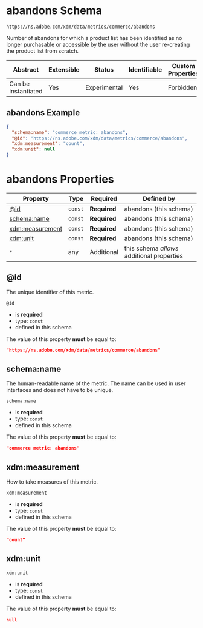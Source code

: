 
# abandons Schema

```
https://ns.adobe.com/xdm/data/metrics/commerce/abandons
```

Number of abandons for which a product list has been identified as no longer purchasable or accessible by the user without the user re-creating the product list from scratch.

| Abstract | Extensible | Status | Identifiable | Custom Properties | Additional Properties | Defined In |
|----------|------------|--------|--------------|-------------------|-----------------------|------------|
| Can be instantiated | Yes | Experimental | Yes | Forbidden | Permitted | [data/abandons.schema.json](data/abandons.schema.json) |

## abandons Example
```json
{
  "schema:name": "commerce metric: abandons",
  "@id": "https://ns.adobe.com/xdm/data/metrics/commerce/abandons",
  "xdm:measurement": "count",
  "xdm:unit": null
}
```

# abandons Properties

| Property | Type | Required | Defined by |
|----------|------|----------|------------|
| [@id](#@id) | `const` | **Required** | abandons (this schema) |
| [schema:name](#schemaname) | `const` | **Required** | abandons (this schema) |
| [xdm:measurement](#xdmmeasurement) | `const` | **Required** | abandons (this schema) |
| [xdm:unit](#xdmunit) | `const` | **Required** | abandons (this schema) |
| `*` | any | Additional | this schema *allows* additional properties |

## @id

The unique identifier of this metric.

`@id`
* is **required**
* type: `const`
* defined in this schema

The value of this property **must** be equal to:

```json
"https://ns.adobe.com/xdm/data/metrics/commerce/abandons"
```





## schema:name

The human-readable name of the metric. The name can be used in user interfaces and does not have to be unique.

`schema:name`
* is **required**
* type: `const`
* defined in this schema

The value of this property **must** be equal to:

```json
"commerce metric: abandons"
```





## xdm:measurement

How to take measures of this metric.

`xdm:measurement`
* is **required**
* type: `const`
* defined in this schema

The value of this property **must** be equal to:

```json
"count"
```





## xdm:unit


`xdm:unit`
* is **required**
* type: `const`
* defined in this schema

The value of this property **must** be equal to:

```json
null
```




